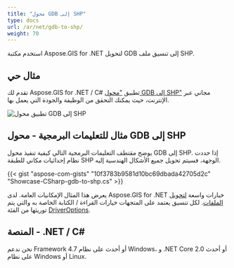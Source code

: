 ```yaml
---
title: "محول GDB إلى SHP"
type: docs
url: /ar/net/gdb-to-shp/
weight: 70
---
```


استخدم مكتبة Aspose.GIS for .NET لتحويل GDB إلى تنسيق ملف SHP.

## **مثال حي**

تقدم لك Aspose.GIS for .NET / C# تطبيق ["محول GDB إلى SHP"](https://products.aspose.app/gis/conversion/gdb-to-shp) مجاني عبر الإنترنت، حيث يمكنك التحقق من الوظيفة والجودة التي يعمل بها.

![تطبيق محول GDB إلى SHP](conversion.png)

## **مثال للتعليمات البرمجية - محول GDB إلى SHP**

يوضح مقتطف التعليمات البرمجية التالي كيفية تنفيذ محول GDB إلى SHP. إذا حددت نظام إحداثيات مكاني للطبقة SHP الوجهة، فسيتم تحويل جميع الأشكال الهندسية إليه. 

{{< gist "aspose-com-gists" "10f3783b9581d10bc69dbada42705d2c" "Showcase-CSharp-gdb-to-shp.cs" >}}

يعرض هذا المثال الإمكانيات العامة. لدى Aspose.GIS for .NET خيارات واسعة [لتحويل الملفات](https://docs.aspose.com/gis/net/vector-layers/). لكل تنسيق يعتمد على المتجهات خيارات القراءة / الكتابة الخاصة به والتي يتم توريثها من الفئة [DriverOptions](https://reference.aspose.com/gis/net/aspose.gis/driveroptions).

## **المنصة - .NET / C#**

نحن ندعم Framework 4.7 أو أحدث على نظام Windows، و .NET Core 2.0 أو أحدث على نظام Windows أو Linux.
